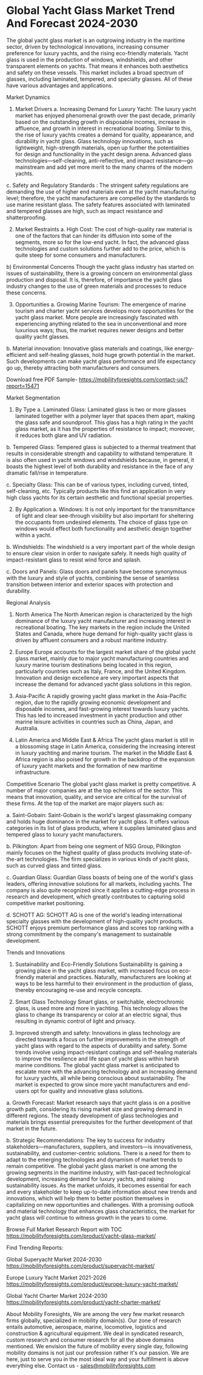 # Global Yacht Glass Market Trend And Forecast 2024-2030 #
The global yacht glass market is an outgrowing industry in the maritime sector, driven by technological innovations, increasing consumer preference for luxury yachts, and the rising eco-friendly materials. Yacht glass is used in the production of windows, windshields, and other transparent elements on yachts. That means it enhances both aesthetics and safety on these vessels. This market includes a broad spectrum of glasses, including laminated, tempered, and specialty glasses. All of these have various advantages and applications.

Market Dynamics

1. Market Drivers
a. Increasing Demand for Luxury Yacht:
The luxury yacht market has enjoyed phenomenal growth over the past decade, primarily based on the outstanding growth in disposable incomes, increase in affluence, and growth in interest in recreational boating.  Similar to this, the rise of luxury yachts creates a demand for quality, appearance, and durability in yacht glass.
Glass technology innovations, such as lightweight, high-strength materials, open up further the potentialities for design and functionality in the yacht design arena. Advanced glass technologies—self-cleaning, anti-reflective, and impact resistance—go mainstream and add yet more merit to the many charms of the modern yachts.

c. Safety and Regulatory Standards :
The stringent safety regulations are demanding the use of higher end materials even at the yacht manufacturing level; therefore, the yacht manufacturers are compelled by the standards to use marine resistant glass. The safety features associated with laminated and tempered glasses are high, such as impact resistance and shatterproofing.

2. Market Restraints
a. High Cost:
The cost of high-quality raw material is one of the factors that can hinder its diffusion into some of the segments, more so for the low-end yacht. In fact, the advanced glass technologies and custom solutions further add to the price, which is quite steep for some consumers and manufacturers.

b) Environmental Concerns
Though the yacht glass industry has started on issues of sustainability, there is a growing concern on environmental glass production and disposal. It is, therefore, of importance the yacht glass industry changes to the use of green materials and processes to reduce these concerns.

3. Opportunities
a. Growing Marine Tourism:
The emergence of marine tourism and charter yacht services develops more opportunities for the yacht glass market. More people are increasingly fascinated with experiencing anything related to the sea in unconventional and more luxurious ways; thus, the market requires newer designs and better quality yacht glasses.

b. Material innovation:
Innovative glass materials and coatings, like energy-efficient and self-healing glasses, hold huge growth potential in the market. Such developments can make yacht glass performance and life expectancy go up, thereby attracting both manufacturers and consumers.

Download free PDF Sample- https://mobilityforesights.com/contact-us/?report=15471

Market Segmentation
1. By Type
a. Laminated Glass:
Laminated glass is two or more glasses laminated together with a polymer layer that spaces them apart, making the glass safe and soundproof. This glass has a high rating in the yacht glass market, as it has the properties of resistance to impact; moreover, it reduces both glare and UV radiation.

b. Tempered Glass:
Tempered glass is subjected to a thermal treatment that results in considerable strength and capability to withstand temperature. It is also often used in yacht windows and windshields because, in general, it boasts the highest level of both durability and resistance in the face of any dramatic fall/rise in temperature.

c. Specialty Glass:
This can be of various types, including curved, tinted, self-cleaning, etc. Typically products like this find an application in very high class yachts for its certain aesthetic and functional special properties.

2. By Application
a. Windows:
It is not only important for the transmittance of light and clear see-through visibility but also important for sheltering the occupants from undesired elements. The choice of glass type on windows would effect both functionality and aesthetic design together within a yacht.

b. Windshields:
The windshield is a very important part of the whole design to ensure clear vision in order to navigate safely. It needs high quality of impact-resistant glass to resist wind force and splash.

c. Doors and Panels:
Glass doors and panels have become synonymous with the luxury and style of yachts, combining the sense of seamless transition between interior and exterior spaces with protection and durability.

Regional Analysis
1. North America
The North American region is characterized by the high dominance of the luxury yacht manufacturer and increasing interest in recreational boating. The key markets in the region include the United States and Canada, where huge demand for high-quality yacht glass is driven by affluent consumers and a robust maritime industry.

2. Europe
Europe accounts for the largest market share of the global yacht glass market, mainly due to major yacht manufacturing countries and luxury marine tourism destinations being located in this region, particularly countries such as Italy, France, and the United Kingdom. Innovation and design excellence are very important aspects that increase the demand for advanced yacht glass solutions in this region.

3. Asia-Pacific
A rapidly growing yacht glass market in the Asia-Pacific region, due to the rapidly growing economic development and disposable incomes, and fast-growing interest towards luxury yachts. This has led to increased investment in yacht production and other marine leisure activities in countries such as China, Japan, and Australia.

4. Latin America and Middle East & Africa
The yacht glass market is still in a blossoming stage in Latin America, considering the increasing interest in luxury yachting and marine tourism. The market in the Middle East & Africa region is also poised for growth in the backdrop of the expansion of luxury yacht markets and the formation of new maritime infrastructure.

Competitive Scenario
The global yacht glass market is pretty competitive. A number of major companies are at the top echelons of the sector. This means that innovation, quality, and service are critical for the survival of these firms. At the top of the market are major players such as: 

a. Saint-Gobain:
Saint-Gobain is the world's largest glassmaking company and holds huge dominance in the market for yacht glass. It offers various categories in its list of glass products, where it supplies laminated glass and tempered glass to luxury yacht manufacturers.

b. Pilkington: Apart from being one segment of NSG Group, Pilkington mainly focuses on the highest quality of glass products involving state-of-the-art technologies. The firm specializes in various kinds of yacht glass, such as curved glass and tinted glass.

c. Guardian Glass:
Guardian Glass boasts of being one of the world's glass leaders, offering innovative solutions for all markets, including yachts. The company is also quite recognized since it applies a cutting-edge process in research and development, which greatly contributes to capturing solid competitive market positioning.

d. SCHOTT AG:
SCHOTT AG is one of the world's leading international specialty glasses with the development of high-quality yacht products. SCHOTT enjoys premium performance glass and scores top ranking with a strong commitment by the company's management to sustainable development.

Trends and Innovations
1. Sustainability and Eco-Friendly Solutions
Sustainability is gaining a growing place in the yacht glass market, with increased focus on eco-friendly material and practices. Naturally, manufacturers are looking at ways to be less harmful to their environment in the production of glass, thereby encouraging re-use and recycle concepts.

2. Smart Glass Technology
Smart glass, or switchable, electrochromic glass, is used more and more in yachting. This technology allows the glass to change its transparency or color at an electric signal, thus resulting in dynamic control of light and privacy.

3. Improved strength and safety:
Innovations in glass technology are directed towards a focus on further improvements in the strength of yacht glass with regard to the aspects of durability and safety. Some trends involve using impact-resistant coatings and self-healing materials to improve the resilience and life span of yacht glass within harsh marine conditions.
The global yacht glass market is anticipated to escalate more with the advancing technology and an increasing demand for luxury yachts, all while being conscious about sustainability. The market is expected to grow since more yacht manufacturers and end-users opt for quality and innovative glass solutions.

a. Growth Forecast:
Market research says that yacht glass is on a positive growth path, considering its rising market size and growing demand in different regions. The steady development of glass technologies and materials brings essential prerequisites for the further development of that market in the future.

b. Strategic Recommendations:
The key to success for industry stakeholders—manufacturers, suppliers, and investors—is innovativeness, sustainability, and customer-centric solutions. There is a need for them to adapt to the emerging technologies and dynamism of market trends to remain competitive.
The global yacht glass market is one among the growing segments in the maritime industry, with fast-paced technological development, increasing demand for luxury yachts, and raising sustainability issues. As the market unfolds, it becomes essential for each and every stakeholder to keep up-to-date information about new trends and innovations, which will help them to better position themselves in capitalizing on new opportunities and challenges. With a promising outlook and material technology that enhances glass characteristics, the market for yacht glass will continue to witness growth in the years to come.



Browse Full Market Research Report with TOC https://mobilityforesights.com/product/yacht-glass-market/

Find Trending Reports:


Global Superyacht Market 2024-2030 https://mobilityforesights.com/product/superyacht-market/


Europe Luxury Yacht Market 2021-2026 https://mobilityforesights.com/product/europe-luxury-yacht-market/


Global Yacht Charter Market 2024-2030 https://mobilityforesights.com/product/yacht-charter-market/


About Mobility Foresights,
We are among the very few market research firms globally, specialized in mobility domain(s). Our zone of research entails automotive, aerospace, marine, locomotive, logistics and construction & agricultural equipment. We deal in syndicated research, custom research and consumer research for all the above domains mentioned.
We envision the future of mobility every single day, following mobility domains is not just our profession rather it's our passion. We are here, just to serve you in the most ideal way and your fulfillment is above everything else. Contact us -  sales@mobilityforesights.com 

